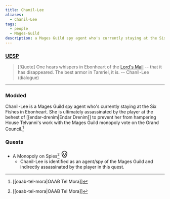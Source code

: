 ```yaml
---
title: Chanil-Lee
aliases:
  - Chanil-Lee
tags:
  - people
  - Mages-Guild
description: a Mages Guild spy agent who's currently staying at the Six Fishes in Ebonheart.
---
```

### [UESP](https://en.uesp.net/wiki/Morrowind:Chanil-Lee)

> [!Quote]
> One hears whispers in Ebonheart of the [Lord's Mail](https://en.uesp.net/wiki/Morrowind:Lord%27s_Mail_(artifact) "Morrowind:Lord's Mail (artifact)") -- that it has disappeared. The best armor in Tamriel, it is.
> -- Chanil-Lee (dialogue)

***
### Modded
Chanil-Lee is a Mages Guild spy agent who's currently staying at the Six Fishes in Ebonheart. She is ultimately assassinated by the player at the behest of [[endar-drenim|Endar Drenim]] to prevent her from hampering House Telvanni's work with the Mages Guild monopoly vote on the Grand Council.[^1]
### Quests
* A Monopoly on Spies[^1] <svg xmlns="http://www.w3.org/2000/svg" width="24" height="24" viewBox="0 0 24 24" fill="none" stroke="currentColor" stroke-width="2" stroke-linecap="round" stroke-linejoin="round" class="lucide lucide-skull"><circle cx="9" cy="12" r="1"/><circle cx="15" cy="12" r="1"/><path d="M8 20v2h8v-2"/><path d="m12.5 17-.5-1-.5 1h1z"/><path d="M16 20a2 2 0 0 0 1.56-3.25 8 8 0 1 0-11.12 0A2 2 0 0 0 8 20"/></svg>
	* Chanil-Lee is identified as an agent/spy of the Mages Guild and indirectly assassinated by the player in this quest.

[^1]: [[oaab-tel-mora|OAAB Tel Mora]]